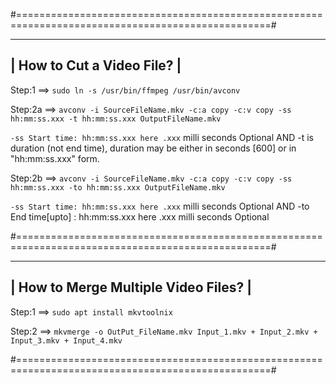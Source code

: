 #==================================================================================================#

----------------------------
| How to Cut a Video File? |
----------------------------

Step:1 ==> `sudo ln -s /usr/bin/ffmpeg /usr/bin/avconv`  

Step:2a ==> `avconv -i SourceFileName.mkv -c:a copy -c:v copy -ss hh:mm:ss.xxx -t hh:mm:ss.xxx OutputFileName.mkv`  

`-ss Start time: hh:mm:ss.xxx here .xxx` milli seconds Optional AND -t is duration (not end time), duration may be either in seconds [600] or in "hh:mm:ss.xxx" form.


Step:2b ==> `avconv -i SourceFileName.mkv -c:a copy -c:v copy -ss hh:mm:ss.xxx -to hh:mm:ss.xxx OutputFileName.mkv`  

`-ss Start time: hh:mm:ss.xxx here .xxx` milli seconds Optional AND -to End time[upto] : hh:mm:ss.xxx here .xxx milli seconds Optional

#==================================================================================================#

--------------------------------------
| How to Merge Multiple Video Files? |
--------------------------------------

Step:1 ==> `sudo apt install mkvtoolnix`

Step:2 ==> `mkvmerge -o OutPut_FileName.mkv Input_1.mkv + Input_2.mkv + Input_3.mkv + Input_4.mkv` 

#==================================================================================================#

